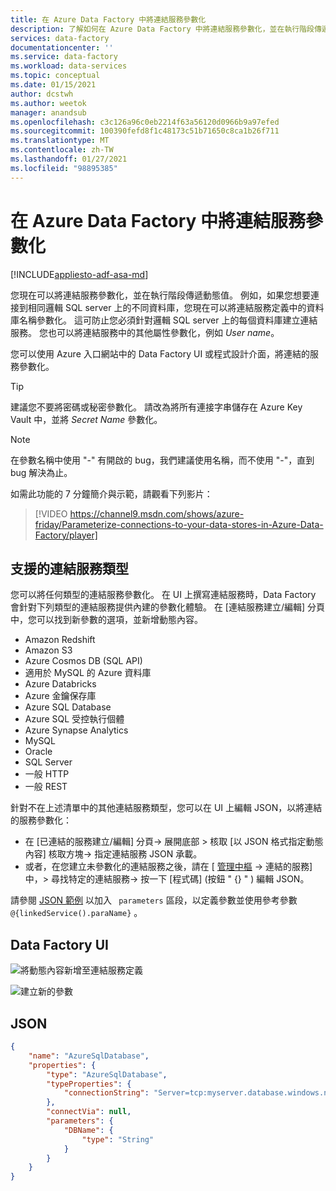 ```yaml
---
title: 在 Azure Data Factory 中將連結服務參數化
description: 了解如何在 Azure Data Factory 中將連結服務參數化，並在執行階段傳遞動態值。
services: data-factory
documentationcenter: ''
ms.service: data-factory
ms.workload: data-services
ms.topic: conceptual
ms.date: 01/15/2021
author: dcstwh
ms.author: weetok
manager: anandsub
ms.openlocfilehash: c3c126a96c0eb2214f63a56120d0966b9a97efed
ms.sourcegitcommit: 100390fefd8f1c48173c51b71650c8ca1b26f711
ms.translationtype: MT
ms.contentlocale: zh-TW
ms.lasthandoff: 01/27/2021
ms.locfileid: "98895385"
---
```

# <a name="parameterize-linked-services-in-azure-data-factory"></a>在 Azure Data Factory 中將連結服務參數化

[!INCLUDE[appliesto-adf-asa-md](includes/appliesto-adf-asa-md.md)]

您現在可以將連結服務參數化，並在執行階段傳遞動態值。 例如，如果您想要連接到相同邏輯 SQL server 上的不同資料庫，您現在可以將連結服務定義中的資料庫名稱參數化。 這可防止您必須針對邏輯 SQL server 上的每個資料庫建立連結服務。 您也可以將連結服務中的其他屬性參數化，例如 *User name*。

您可以使用 Azure 入口網站中的 Data Factory UI 或程式設計介面，將連結的服務參數化。

> [!TIP]
> 建議您不要將密碼或秘密參數化。 請改為將所有連接字串儲存在 Azure Key Vault 中，並將 *Secret Name* 參數化。

> [!Note]
> 在參數名稱中使用 "-" 有開啟的 bug，我們建議使用名稱，而不使用 "-"，直到 bug 解決為止。

如需此功能的 7 分鐘簡介與示範，請觀看下列影片：

> [!VIDEO https://channel9.msdn.com/shows/azure-friday/Parameterize-connections-to-your-data-stores-in-Azure-Data-Factory/player]

## <a name="supported-linked-service-types"></a>支援的連結服務類型

您可以將任何類型的連結服務參數化。
在 UI 上撰寫連結服務時，Data Factory 會針對下列類型的連結服務提供內建的參數化體驗。 在 [連結服務建立/編輯] 分頁中，您可以找到新參數的選項，並新增動態內容。

- Amazon Redshift
- Amazon S3
- Azure Cosmos DB (SQL API) 
- 適用於 MySQL 的 Azure 資料庫
- Azure Databricks
- Azure 金鑰保存庫
- Azure SQL Database
- Azure SQL 受控執行個體
- Azure Synapse Analytics 
- MySQL
- Oracle
- SQL Server
- 一般 HTTP
- 一般 REST

針對不在上述清單中的其他連結服務類型，您可以在 UI 上編輯 JSON，以將連結的服務參數化：

- 在 [已連結的服務建立/編輯] 分頁-> 展開底部 > 核取 [以 JSON 格式指定動態內容] 核取方塊-> 指定連結服務 JSON 承載。 
- 或者，在您建立未參數化的連結服務之後，請在 [ [管理中樞](author-visually.md#management-hub) -> 連結的服務] 中，> 尋找特定的連結服務-> 按一下 [程式碼] (按鈕 " {} " ) 編輯 JSON。 

請參閱 [JSON 範例](#json) 以加入 ` parameters` 區段，以定義參數並使用參考參數 ` @{linkedService().paraName} ` 。

## <a name="data-factory-ui"></a>Data Factory UI

![將動態內容新增至連結服務定義](media/parameterize-linked-services/parameterize-linked-services-image1.png)

![建立新的參數](media/parameterize-linked-services/parameterize-linked-services-image2.png)

## <a name="json"></a>JSON

```json
{
    "name": "AzureSqlDatabase",
    "properties": {
        "type": "AzureSqlDatabase",
        "typeProperties": {
            "connectionString": "Server=tcp:myserver.database.windows.net,1433;Database=@{linkedService().DBName};User ID=user;Password=fake;Trusted_Connection=False;Encrypt=True;Connection Timeout=30"
        },
        "connectVia": null,
        "parameters": {
            "DBName": {
                "type": "String"
            }
        }
    }
}
```
